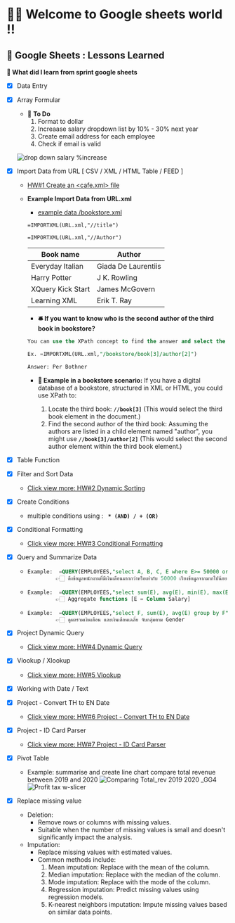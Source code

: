 # 🌼🌻 Welcome to Google sheets world !!
##  📁  Google Sheets : Lessons Learned
**🍔 What did I learn from sprint google sheets**

- [x] Data Entry 
- [x] Array Formular
    - 🍱 **To Do**	
      1. Format to dollar	
      2. Increaase salary dropdown list by 10% - 30% next year	
      3. Create email address for each employee	
      4. Check if email is valid	
	 
     ![drop down salary %increase ](https://github.com/user-attachments/assets/1a71c704-c8ab-4781-916b-4d383250984a)

- [x] Import Data from URL [ CSV / XML / HTML Table / FEED ]
    - [HW#1 Create an <cafe.xml> file](https://github.com/BowlaSunsun/Data-science-bootcamp-batch10/blob/main/Spreadsheets/Homework_ggsheets_dsb10/HW%231_cafe.xml)
  
  - **Example Import Data from URL.xml**
    - [example data /bookstore.xml](https://raw.githubusercontent.com/toyeiei/jetbrains-python/master/bookshop.xml)
     ```
     =IMPORTXML(URL.xml,"//title")
     ```
     ```
    =IMPORTXML(URL.xml,"//Author")
     ```
    | Book name  | Author |
    | ----------- | ----------- |
    | Everyday Italian | Giada De Laurentiis|
    | Harry Potter| J K. Rowling |
    | XQuery Kick Start | James McGovern |
    | Learning XML | Erik T. Ray |

    - **🛎 If you want to know who is the second author of the third book in bookstore?**
     ```sql
    You can use the XPath concept to find the answer and select the index you want to know.

    Ex. =IMPORTXML(URL.xml,"/bookstore/book[3]/author[2]")

    Answer: Per Bothner

    ```
    - **🍟 Example in a bookstore scenario:** If you have a digital database of a bookstore, structured in XML or HTML, you could use XPath to:

      1. Locate the third book:  **```//book[3]```**  (This would select the third book element in the document.)
      2. Find the second author of the third book: Assuming the authors are listed in a child element named "author", you might use **```//book[3]/author[2]```** (This would select the second author element within the third book element.)
- [x] Table Function
- [x] Filter and Sort Data
  -  [Click view more: HW#2 Dynamic Sorting](https://github.com/BowlaSunsun/Data-science-bootcamp-batch10/blob/main/Spreadsheets/Homework_ggsheets_dsb10/HW%232_Dynamic%20Sorting.md)
- [x] Create Conditions
  - multiple conditions using : **``` * (AND) / + (OR)```** 
- [x] Conditional Formatting
  - [Click view more: HW#3 Conditional Formatting](https://github.com/BowlaSunsun/Data-science-bootcamp-batch10/blob/main/Spreadsheets/Homework_ggsheets_dsb10/HW%233_Conditional%20Formatting.md) 
- [x] Query and Summarize Data
  - ```sql
    Example:  =QUERY(EMPLOYEES,"select A, B, C, E where E>= 50000 order by E desc limit 5") :
             👉🏻 ดึงข้อมูลพนักงานที่มีเงินเดือนมากกว่าหรือเท่ากับ 50000 เรียงข้อมูลจากมากไปน้อย เลือกดึงมาแค่ 5 แถวบนสุด
    ```
  - ```sql
    Example:  =QUERY(EMPLOYEES,"select sum(E), avg(E), min(E), max(E), count(E)") :
             👉🏻 Aggregate functions [E = Column Salary]
    ```
  - ```sql
    Example:  =QUERY(EMPLOYEES,"select F, sum(E), avg(E) group by F") :
             👉🏻 ดูผลรวมเงินเดือน และเงินเดือนเฉลี่ย จับกลุ่มตาม Gender
    ```
- [x] Project Dynamic Query
  - [Click view more: HW#4 Dynamic Query](https://github.com/BowlaSunsun/Data-science-bootcamp-batch10/blob/main/Spreadsheets/Homework_ggsheets_dsb10/HW%234_Dynamic%20Query.md)
- [x] Vlookup / Xlookup
  - [Click view more: HW#5 Vlookup](https://github.com/BowlaSunsun/Data-science-bootcamp-batch10/blob/main/Spreadsheets/Homework_ggsheets_dsb10/HW%235_Vlookup.md)
- [x] Working with Date / Text
- [x] Project - Convert TH to EN Date
  - [Click view more: HW#6 Project - Convert TH to EN Date](https://github.com/BowlaSunsun/Data-science-bootcamp-batch10/blob/main/Spreadsheets/Homework_ggsheets_dsb10/HW%236_Convert%20TH%20to%20EN%20Date.md)
- [x] Project - ID Card Parser
  - [Click view more: HW#7 Project - ID Card Parser](https://github.com/BowlaSunsun/Data-science-bootcamp-batch10/blob/main/Spreadsheets/Homework_ggsheets_dsb10/HW%237_ID%20Card%20Parser.md)
- [x] Pivot Table
  - Example: summarise and create line chart compare total revenue between 2019 and 2020
  ![Comparing Total_rev 2019   2020 _GG4](https://github.com/user-attachments/assets/8a69819f-a525-419e-8547-7cc82a43941f)
  ![Profit   tax w-slicer](https://github.com/user-attachments/assets/d2b2182d-48b4-473a-b1c9-fccad45d8258)

- [x] Replace missing value
  - Deletion:
    - Remove rows or columns with missing values.
    - Suitable when the number of missing values is small and doesn't significantly impact the analysis.
  - Imputation:
    - Replace missing values with estimated values.
    - Common methods include:
      1. Mean imputation: Replace with the mean of the column.
      2. Median imputation: Replace with the median of the column.
      3. Mode imputation: Replace with the mode of the column.
      4. Regression imputation: Predict missing values using regression models.
      5. K-nearest neighbors imputation: Impute missing values based on similar data points.   



